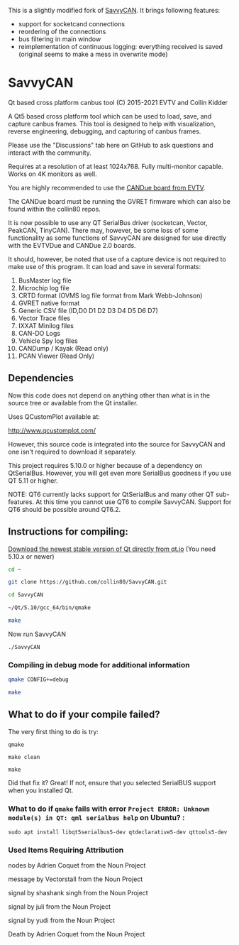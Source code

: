 This is a slightly modified fork of [SavvyCAN](https://github.com/collin80/SavvyCAN).
It brings following features:
* support for socketcand connections
* reordering of the connections
* bus filtering in main window
* reimplementation of continuous logging: everything received is saved (original seems to make a mess in overwrite mode)

# SavvyCAN
Qt based cross platform canbus tool 
(C) 2015-2021 EVTV and Collin Kidder

A Qt5 based cross platform tool which can be used to load, save, and capture canbus frames.
This tool is designed to help with visualization, reverse engineering, debugging, and
capturing of canbus frames.

Please use the "Discussions" tab here on GitHub to ask questions and interact with the community.

Requires at a resolution of at least 1024x768. Fully multi-monitor capable. Works on 4K monitors as well.

You are highly recommended to use the 
[CANDue board from EVTV](http://store.evtv.me/proddetail.php?prod=ArduinoDueCANBUS&cat=23).

The CANDue board must be running the GVRET firmware which can also be found
within the collin80 repos.

It is now possible to use any QT SerialBus driver (socketcan, Vector, PeakCAN, TinyCAN).
There may, however, be some loss of some functionality as
some functions of SavvyCAN are designed for use directly with the
EVTVDue and CANDue 2.0 boards.

It should, however, be noted that use of a capture device is not required to make use
of this program. It can load and save in several formats:

1. BusMaster log file
2. Microchip log file
3. CRTD format (OVMS log file format from Mark Webb-Johnson)
4. GVRET native format
5. Generic CSV file (ID,D0 D1 D2 D3 D4 D5 D6 D7)
6. Vector Trace files
7. IXXAT Minilog files
8. CAN-DO Logs
9. Vehicle Spy log files
10. CANDump / Kayak (Read only)
11. PCAN Viewer (Read Only)

## Dependencies

Now this code does not depend on anything other than what is in the source tree or available
from the Qt installer.

Uses QCustomPlot available at:

http://www.qcustomplot.com/ 

However, this source code is integrated into the source for SavvyCAN and one isn't required 
to download it separately.

This project requires 5.10.0 or higher because of a dependency on QtSerialBus. However, you will get
even more SerialBus goodness if you use QT 5.11 or higher.

NOTE: QT6 currently lacks support for QtSerialBus and many other QT sub-features. At this time you cannot
use QT6 to compile SavvyCAN. Support for QT6 should be possible around QT6.2.

## Instructions for compiling:

[Download the newest stable version of Qt directly from qt.io](https://www.qt.io/download/) (You need 5.10.x or newer)

```sh
cd ~

git clone https://github.com/collin80/SavvyCAN.git

cd SavvyCAN

~/Qt/5.10/gcc_64/bin/qmake

make
```

Now run SavvyCAN

```
./SavvyCAN
```

### Compiling in debug mode for additional information

```sh
qmake CONFIG+=debug

make
```

## What to do if your compile failed?

The very first thing to do is try:

```
qmake

make clean

make
```

Did that fix it? Great! If not, ensure that you selected SerialBUS support
when you installed Qt.

### What to do if `qmake` fails with error `Project ERROR: Unknown module(s) in QT: qml serialbus help` on Ubuntu? :

`sudo apt install libqt5serialbus5-dev qtdeclarative5-dev qttools5-dev`

### Used Items Requiring Attribution

nodes by Adrien Coquet from the Noun Project

message by Vectorstall from the Noun Project

signal by shashank singh from the Noun Project

signal by juli from the Noun Project

signal by yudi from the Noun Project

Death by Adrien Coquet from the Noun Project

